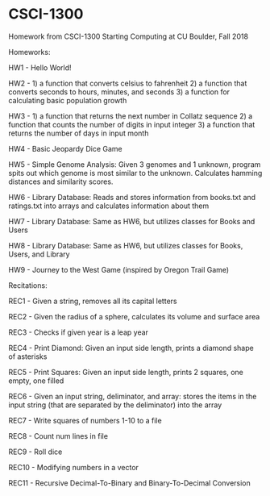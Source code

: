 # CSCI-1300
Homework from CSCI-1300 Starting Computing at CU Boulder, Fall 2018

Homeworks:

HW1 - Hello World!

HW2 - 1) a function that converts celsius to fahrenheit 2) a function that converts seconds to hours, minutes, and seconds 3) a function for calculating basic population growth

HW3 - 1) a function that returns the next number in Collatz sequence 2) a function that counts the number of digits in input integer 3) a function that returns the number of days in input month

HW4 - Basic Jeopardy Dice Game

HW5 - Simple Genome Analysis: Given 3 genomes and 1 unknown, program spits out which genome is most similar to the unknown. Calculates hamming distances and similarity scores.

HW6 - Library Database: Reads and stores information from books.txt and ratings.txt into arrays and calculates information about them

HW7 - Library Database: Same as HW6, but utilizes classes for Books and Users

HW8 - Library Database: Same as HW6, but utilizes classes for Books, Users, and Library

HW9 - Journey to the West Game (inspired by Oregon Trail Game)

Recitations:

REC1 - Given a string, removes all its capital letters

REC2 - Given the radius of a sphere, calculates its volume and surface area

REC3 - Checks if given year is a leap year

REC4 - Print Diamond: Given an input side length, prints a diamond shape of asterisks

REC5 - Print Squares: Given an input side length, prints 2 squares, one empty, one filled

REC6 - Given an input string, deliminator, and array: stores the items in the input string (that are separated by the deliminator) into the array

REC7 - Write squares of numbers 1-10 to a file

REC8 - Count num lines in file

REC9 - Roll dice

REC10 - Modifying numbers in a vector

REC11 - Recursive Decimal-To-Binary and Binary-To-Decimal Conversion
